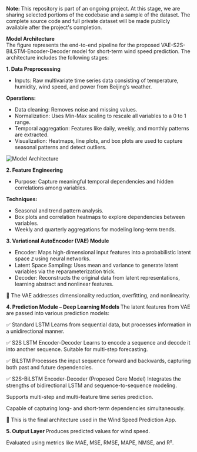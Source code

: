  <B> Note: </B> This repository is part of an ongoing project. At this stage, we are sharing selected portions of the codebase and a sample of the dataset. The complete source code and full private dataset will be made publicly available after the project's completion.


 <B>  Model Architecture  </B>  
The figure represents the end-to-end pipeline for the proposed VAE-S2S-BiLSTM-Encoder-Decoder model for short-term wind speed prediction. The architecture includes the following stages:


 <B> 1. Data Preprocessing  </B> 

* Inputs: Raw multivariate time series data consisting of temperature, humidity, wind speed, and power from Beijing’s weather.

 <B> Operations:  </B> 
 
  * Data cleaning: Removes noise and missing values.
  * Normalization: Uses Min-Max scaling to rescale all variables to a 0 to 1 range.
  * Temporal aggregation: Features like daily, weekly, and monthly patterns are extracted.
  * Visualization: Heatmaps, line plots, and box plots are used to capture seasonal patterns and detect outliers.
    
![Model Architecture](https://github.com/user-attachments/assets/4faa0398-ed89-4d40-be38-a0759da13e48)


  <B>  2. Feature Engineering  </B>  
* Purpose: Capture meaningful temporal dependencies and hidden correlations among variables.

 <B> Techniques:  </B> 

* Seasonal and trend pattern analysis.
* Box plots and correlation heatmaps to explore dependencies between variables.
* Weekly and quarterly aggregations for modeling long-term trends.

<B> 3. Variational AutoEncoder (VAE) Module </B>
* Encoder: Maps high-dimensional input features into a probabilistic latent space 𝑧 using neural networks.
* Latent Space Sampling: Uses mean and variance to generate latent variables via the reparameterization trick.
* Decoder: Reconstructs the original data from latent representations, learning abstract and nonlinear features.

🔹 The VAE addresses dimensionality reduction, overfitting, and nonlinearity.  

<B> 4. Prediction Module – Deep Learning Models </B>
The latent features from VAE are passed into various prediction models:

✅ Standard LSTM
Learns from sequential data, but processes information in a unidirectional manner.

✅ S2S LSTM Encoder-Decoder
Learns to encode a sequence and decode it into another sequence. Suitable for multi-step forecasting.

✅ BiLSTM
Processes the input sequence forward and backwards, capturing both past and future dependencies.

✅ S2S-BiLSTM Encoder-Decoder (Proposed Core Model)
Integrates the strengths of bidirectional LSTM and sequence-to-sequence modeling.

Supports multi-step and multi-feature time series prediction.

Capable of capturing long- and short-term dependencies simultaneously.

🔹 This is the final architecture used in the Wind Speed Prediction App.

<B> 5. Output Layer </B>
Produces predicted values for wind speed.

Evaluated using metrics like MAE, MSE, RMSE, MAPE, NMSE, and R².



